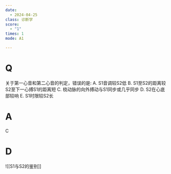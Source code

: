 ```yaml
---
date:
  - 2024-04-25
class: 诊断学
score:
  - "1"
times: 1
mode: A1

--- 
```



# Q
关于第一心音和第二心音的判定，错误的是:
A. S1音调较S2低
B. S1至S2的距离较S2至下一心搏S1的距离短
C. 桡动脉的向外搏动与S1同步或几乎同步
D. S2在心底部较响
E. S1时限较S2长

# A

C



# D
![[S1与S2的鉴别]]